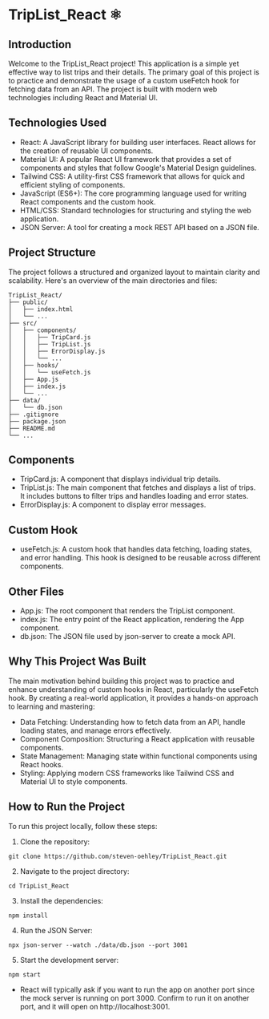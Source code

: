 # TripList_React ⚛︎

## Introduction

Welcome to the TripList_React project! This application is a simple yet effective way to list trips and their details. The primary goal of this project is to practice and demonstrate the usage of a custom useFetch hook for fetching data from an API. The project is built with modern web technologies including React and Material UI.

## Technologies Used

- React: A JavaScript library for building user interfaces. React allows for the creation of reusable UI components.
- Material UI: A popular React UI framework that provides a set of components and styles that follow Google's Material Design guidelines.
- Tailwind CSS: A utility-first CSS framework that allows for quick and efficient styling of components.
- JavaScript (ES6+): The core programming language used for writing React components and the custom hook.
- HTML/CSS: Standard technologies for structuring and styling the web application.
- JSON Server: A tool for creating a mock REST API based on a JSON file.

## Project Structure

The project follows a structured and organized layout to maintain clarity and scalability. Here's an overview of the main directories and files:

```
TripList_React/
├── public/
│   ├── index.html
│   └── ...
├── src/
│   ├── components/
│   │   ├── TripCard.js
│   │   ├── TripList.js
│   │   ├── ErrorDisplay.js
│   │   └── ...
│   ├── hooks/
│   │   └── useFetch.js
│   ├── App.js
│   ├── index.js
│   └── ...
├── data/
│   └── db.json
├── .gitignore
├── package.json
├── README.md
└── ...
```

## Components

- TripCard.js: A component that displays individual trip details.
- TripList.js: The main component that fetches and displays a list of trips. It includes buttons to filter trips and handles loading and error states.
- ErrorDisplay.js: A component to display error messages.

## Custom Hook

- useFetch.js: A custom hook that handles data fetching, loading states, and error handling. This hook is designed to be reusable across different components.

## Other Files

- App.js: The root component that renders the TripList component.
- index.js: The entry point of the React application, rendering the App component.
- db.json: The JSON file used by json-server to create a mock API.

## Why This Project Was Built

The main motivation behind building this project was to practice and enhance understanding of custom hooks in React, particularly the useFetch hook. By creating a real-world application, it provides a hands-on approach to learning and mastering:

- Data Fetching: Understanding how to fetch data from an API, handle loading states, and manage errors effectively.
- Component Composition: Structuring a React application with reusable components.
- State Management: Managing state within functional components using React hooks.
- Styling: Applying modern CSS frameworks like Tailwind CSS and Material UI to style components.

## How to Run the Project

To run this project locally, follow these steps:

1. Clone the repository:

```
git clone https://github.com/steven-oehley/TripList_React.git
```

2. Navigate to the project directory:

```
cd TripList_React
```

3. Install the dependencies:

```
npm install
```

4. Run the JSON Server:

```
npx json-server --watch ./data/db.json --port 3001
```

5. Start the development server:

```
npm start
```

- React will typically ask if you want to run the app on another port since the mock server is running on port 3000. Confirm to run it on another port, and it will open on http://localhost:3001.
